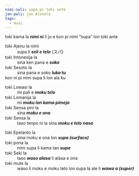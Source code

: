 ```yaml
---
nimi-suli: supa pi toki ante
jan-pali: jan Alonola
tags:
  - musi
---
```

<style type="text/css">
 .tab { margin-left: 40px; }
</style>

toki kama la ***nimi ni*** li jo e kon pi nimi “supa” lon toki ante

toki Ajenu la nimi  
<span class="tab">supa li ***seli e telo*** (スパ)   
toki Intonesija la  
<span class="tab">sina ken pana e ***soko***   
toki Sesoto la  
<span class="tab">sina pana e soko ***luka tu***    
kon ni pi nimi supa li lon ala ku  

toki Lowasi la  
<span class="tab">mi pali e ***moku telo***  
toki Lomanija la  
<span class="tab">mi ***moku lon kama pimeja***  
toki Sensa pini la  
<span class="tab">sina ***moku e ona***  
toki Sensa la  
<span class="tab">taso tenpo ni la sina ***moku e telo nasa***  

toki Epelanto la  
<span class="tab">sina moku e ona lon ***supa (surfaco)***  
toki pona la  
<span class="tab">nimi supa li kama tan ***supa***  
toki Seki la  
<span class="tab">taso ***waso alasa*** li alasa e ona  
toki mute la  
<span class="tab">waso li moku e moku telo lon supa la ale li ***wawa a (super)***  


